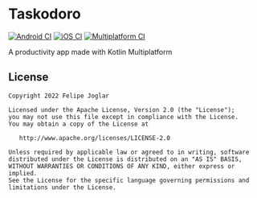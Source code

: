 # Taskodoro
[![Android CI](https://github.com/felipejoglar/taskodoro/actions/workflows/android_ci.yml/badge.svg)](https://github.com/felipejoglar/taskodoro/actions/workflows/android_ci.yml)
[![iOS CI](https://github.com/felipejoglar/taskodoro/actions/workflows/ios_ci.yml/badge.svg)](https://github.com/felipejoglar/taskodoro/actions/workflows/ios_ci.yml)
[![Multiplatform CI](https://github.com/felipejoglar/taskodoro/actions/workflows/multiplatform_ci.yml/badge.svg)](https://github.com/felipejoglar/taskodoro/actions/workflows/multiplatform_ci.yml)

A productivity app made with Kotlin Multiplatform

## License

```
Copyright 2022 Felipe Joglar

Licensed under the Apache License, Version 2.0 (the "License");
you may not use this file except in compliance with the License.
You may obtain a copy of the License at

   http://www.apache.org/licenses/LICENSE-2.0

Unless required by applicable law or agreed to in writing, software
distributed under the License is distributed on an "AS IS" BASIS,
WITHOUT WARRANTIES OR CONDITIONS OF ANY KIND, either express or implied.
See the License for the specific language governing permissions and
limitations under the License.
```
